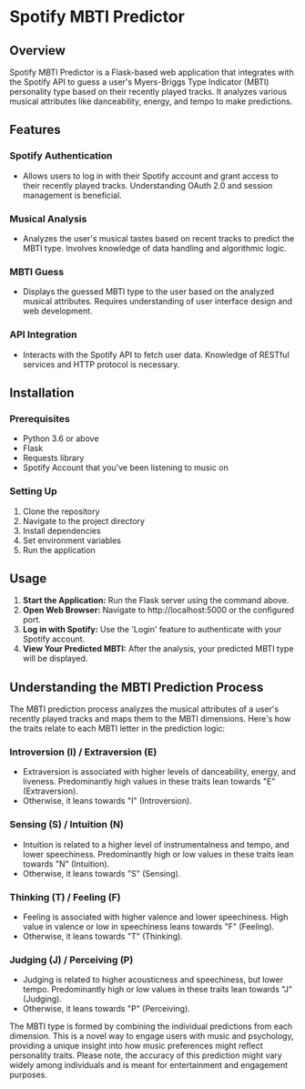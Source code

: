 # Spotify MBTI Predictor

## Overview
Spotify MBTI Predictor is a Flask-based web application that integrates with the Spotify API to guess a user's Myers-Briggs Type Indicator (MBTI) personality type based on their recently played tracks. It analyzes various musical attributes like danceability, energy, and tempo to make predictions.

## Features

### Spotify Authentication
- Allows users to log in with their Spotify account and grant access to their recently played tracks. Understanding OAuth 2.0 and session management is beneficial.

### Musical Analysis
- Analyzes the user's musical tastes based on recent tracks to predict the MBTI type. Involves knowledge of data handling and algorithmic logic.

### MBTI Guess
- Displays the guessed MBTI type to the user based on the analyzed musical attributes. Requires understanding of user interface design and web development.

### API Integration
- Interacts with the Spotify API to fetch user data. Knowledge of RESTful services and HTTP protocol is necessary.

## Installation

### Prerequisites
- Python 3.6 or above
- Flask
- Requests library
- Spotify Account that you've been listening to music on

### Setting Up
1. Clone the repository
2. Navigate to the project directory
3. Install dependencies
4. Set environment variables
5. Run the application

## Usage

1. **Start the Application:** Run the Flask server using the command above.
2. **Open Web Browser:** Navigate to http://localhost:5000 or the configured port.
3. **Log in with Spotify:** Use the 'Login' feature to authenticate with your Spotify account.
4. **View Your Predicted MBTI:** After the analysis, your predicted MBTI type will be displayed.

## Understanding the MBTI Prediction Process

The MBTI prediction process analyzes the musical attributes of a user's recently played tracks and maps them to the MBTI dimensions. Here's how the traits relate to each MBTI letter in the prediction logic:

### Introversion (I) / Extraversion (E)
- Extraversion is associated with higher levels of danceability, energy, and liveness. Predominantly high values in these traits lean towards "E" (Extraversion).
- Otherwise, it leans towards "I" (Introversion).

### Sensing (S) / Intuition (N)
- Intuition is related to a higher level of instrumentalness and tempo, and lower speechiness. Predominantly high or low values in these traits lean towards "N" (Intuition).
- Otherwise, it leans towards "S" (Sensing).

### Thinking (T) / Feeling (F)
- Feeling is associated with higher valence and lower speechiness. High value in valence or low in speechiness leans towards "F" (Feeling).
- Otherwise, it leans towards "T" (Thinking).

### Judging (J) / Perceiving (P)
- Judging is related to higher acousticness and speechiness, but lower tempo. Predominantly high or low values in these traits lean towards "J" (Judging).
- Otherwise, it leans towards "P" (Perceiving).

The MBTI type is formed by combining the individual predictions from each dimension. This is a novel way to engage users with music and psychology, providing a unique insight into how music preferences might reflect personality traits. Please note, the accuracy of this prediction might vary widely among individuals and is meant for entertainment and engagement purposes.

